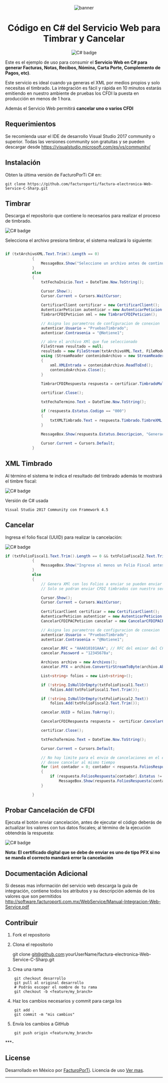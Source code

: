 <div align="center">

![banner](img/GitHub.png)

# Código en C# del Servicio Web  para Timbrar y Cancelar

![C# badge](img/subtitulo-badge.png)

</div>

Este es el ejemplo de uso para consumir el **Servicio Web en C#  para generar Facturas, Notas, Recibos, Nómina, Carta Porte, Complemento de Pagos, etc)**.

Este servicio es ideal cuando ya generas el XML por medios propios y solo necesitas el timbrado. La integración es fácil y rápida en 10 minutos estarás emitiendo en nuestro ambiente de pruebas los CFDI la puesta en producción en menos de 1 hora.

Además el Servicio Web permitirá **cancelar uno o varios CFDI**

## Requerimientos

Se recomienda usar el IDE de desarrollo Visual Studio 2017 community o superior. Todas las versiones community son gratuitas y se pueden descargar desde https://visualstudio.microsoft.com/es/vs/community/

## Instalación

Obten la última versión de FacturoPorTi C# en:

    git clone https://github.com/facturoporti/factura-electronica-Web-Service-C-Sharp.git


## Timbrar

Descarga el repositorio que contiene lo necesarios para realizar el proceso de timbrado. 

![C# badge](img/Timbrado.png)

Selecciona el archivo presiona timbrar, el sistema realizará lo siguiente: 

```csharp

if (txtArchivoXML.Text.Trim().Length == 0)
            {
                MessageBox.Show("Seleccione un archivo antes de continuar.", "Error al Timbrar Documento");
            }
            else
            {
                txtFechaInicio.Text = DateTime.Now.ToString();
                
                Cursor.Show();
                Cursor.Current = Cursors.WaitCursor;

                CertificarClient certificar = new CertificarClient();                
                AutenticarPeticion autenticar = new AutenticarPeticion();
                TimbrarCFDIPeticion xml = new TimbrarCFDIPeticion();

                // Asigna los parametros de configuracion de conexion 
                autenticar.Usuario = "PruebasTimbrado";
                autenticar.Contrasenia = "@Notiene1";

                // abre el archivo XMl que fue seleccionado
                FileStream resultado = null;
                resultado = new FileStream(txtArchivoXML.Text, FileMode.Open, FileAccess.Read, FileShare.Read);
                using (StreamReader contenidoArchivo = new StreamReader(resultado))
                {
                    xml.XMLEntrada = contenidoArchivo.ReadToEnd();
                    contenidoArchivo.Close();
                }
                
                TimbrarCFDIRespuesta respuesta = certificar.TimbradoMultiEmpresas(autenticar, xml); 

                certificar.Close();

                txtFechaTermino.Text = DateTime.Now.ToString();

                if (respuesta.Estatus.Codigo == "000")
                {
                    txtXMLTimbrado.Text = respuesta.Timbrado.TimbreXML;
                }
                
                MessageBox.Show(respuesta.Estatus.Descripcion, "Generación CFDI");

                Cursor.Current = Cursors.Default;
            }
```

## XML Timbrado

Al término el sistema te indica el resultado del timbrado además te mostrará el timbre fiscal:

![C# badge](img/timbrado-timbre.PNG)


Versión de C# usada

```
Visual Studio 2017 Community con Framework 4.5 
```


## Cancelar

Ingresa el folio fiscal (UUID) para realizar la cancelación: 

![C# badge](img/Cancelacion.png)

```csharp
if (txtFolioFiscal1.Text.Trim().Length == 0 && txtFolioFiscal2.Text.Trim().Length == 0)
            {
                MessageBox.Show("Ingrese al menos un Folio Fiscal antes de continuar.", "Error al cancelar el CFDI");
            }
            else
            {
                // Genera XMl con los Folios a enviar se pueden enviar uno o mas CFDI para cancelacion 
                // Solo se podran enviar CFDI timbrados con nuestro servicio no hay el limite de CFDI que se puean cancelar

                Cursor.Show();
                Cursor.Current = Cursors.WaitCursor;
              
                CertificarClient certificar = new CertificarClient();
                AutenticarPeticion autenticar = new AutenticarPeticion();
                CancelarCFDIPACPeticion cancelar = new CancelarCFDIPACPeticion();

                // Asigna los parametros de configuracion de conexion 
                autenticar.Usuario = "PruebasTimbrado";
                autenticar.Contrasenia = "@Notiene1";

                cancelar.RFC = "AAA010101AAA"; // RFC del emisor del CFDI;
                cancelar.Password = "12345678a";

                Archivos archivo = new Archivos();                
                cancelar.PFX = archivo.ConvertirStreamToByte(archivo.Abrir(ObtieneDirectorioAplicacion() + @"\Certificado\AAA010101AAA.pfx"));  //"Se debe de enviar el certificado en formato PFX para realizar la cancelacion";

                List<string> folios = new List<string>();

                if (!string.IsNullOrEmpty(txtFolioFiscal1.Text))
                    folios.Add(txtFolioFiscal1.Text.Trim());

                if (!string.IsNullOrEmpty(txtFolioFiscal2.Text))
                    folios.Add(txtFolioFiscal2.Text.Trim());

                cancelar.UUID = folios.ToArray(); 

                CancelarCFDIRespuesta respuesta =  certificar.CancelarCFDICualquierPAC(autenticar, cancelar);

                certificar.Close();

                txtFechaTermino.Text = DateTime.Now.ToString();

                Cursor.Current = Cursors.Default;

                // No hay limite para el envio de cancelaciones en el ejemplo solo en envian 3 pero pueden ser todos los que el usuario 
                // desee cancelar al mismo tiempo
                for (int contador = 0; contador < respuesta.FoliosRespuesta.Length; contador++)
			    {
                    if (respuesta.FoliosRespuesta[contador].Estatus != null)
                        MessageBox.Show(respuesta.FoliosRespuesta[contador].Estatus.Descripcion, "Generación CFDI");
			    }

            }
```

## Probar Cancelación de CFDI

Ejecuta el botón enviar cancelación, antes de ejecutar el código deberás de actualizar los valores con tus datos fiscales; al término de la ejecución obtendrás la respuesta: 

![C# badge](img/Cancelar-CFDI.PNG)

**Nota: El certificado digital que se debe de enviar es uno de tipo PFX si no se manda el correcto mandará error la cancelación**

## Documentación Adicional

Si deseas mas información del servicio web descarga la guía de integración,   contiene todos los atributos y su descripción además de los valores que son permitidos http://software.facturoporti.com.mx/WebService/Manual-Integracion-Web-Service.pdf



## Contribuir

1. Fork el repositorio 

2. Clona el repositorio

    git clone git@github.com:yourUserName/factura-electronica-Web-Service-C-Sharp.git


3. Crea una rama 
```
    git checkout desarrollo
    git pull al original desarrollo
    # Podrás escoger el nombre de tu rama
    git checkout -b <feature/my_branch>
```
4. Haz los cambios necesarios y commit para carga los
```
    git add .
    git commit -m "mis cambios"
```
5. Envía los cambios a GitHub
```
    git push origin <feature/my_branch>
```

***-

## License

Desarrollado en México por [FacturoPorTi](https://www.FacturoPorTi.com.mx). Licencia de uso [Ver mas](https://github.com/facturoporti/factura-electronica-Web-Service-C-Sharp/blob/master/Licencia).
****



